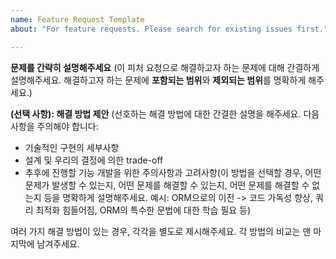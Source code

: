 ```yaml
---
name: Feature Request Template
about: "For feature requests. Please search for existing issues first."

---
```


**문제를 간략히 설명해주세요**
(이 피처 요청으로 해결하고자 하는 문제에 대해 간결하게 설명해주세요. 해결하고자 하는 문제에 **포함되는 범위**와 **제외되는 범위**를 명확하게 해주세요.)

**(선택 사항): 해결 방법 제안**
(선호하는 해결 방법에 대한 간결한 설명을 해주세요. 다음 사항을 주의해야 합니다:
* 기술적인 구현의 세부사항
* 설계 및 우리의 결정에 의한 trade-off
* 추후에 진행할 기능 개발을 위한 주의사항과 고려사항(이 방법을 선택할 경우, 어떤 문제가 발생할 수 있는지, 어떤 문제를 해결할 수 있는지, 어떤 문제를 해결할 수 없는지 등을 명확하게 설명해주세요. 예시: ORM으로의 이전 -> 코드 가독성 향상, 쿼리 최적화 힘들어짐, ORM의 특수한 문법에 대한 학습 필요 등)

여러 가지 해결 방법이 있는 경우, 각각을 별도로 제시해주세요. 각 방법의 비교는 맨 마지막에 남겨주세요.